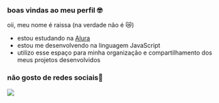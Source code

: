### boas vindas ao meu perfil 🤓

oii, meu nome é raissa (na verdade não é 😿)

- estou estudando na [Alura](https://www.alura.com.br)
- estou me desenvolvendo na linguagem JavaScript
- utilizo esse espaço para minha organização e compartilhamento dos meus projetos desenvolvidos

### não gosto de redes sociais🖤

![](https://media1.tenor.com/m/JDlLttYjH70AAAAd/geto-geto-suguru.gif)
